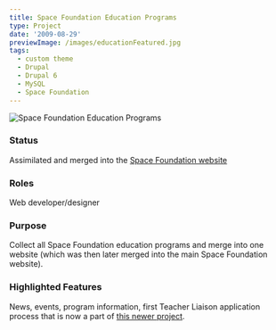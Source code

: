 ```yaml
---
title: Space Foundation Education Programs
type: Project
date: '2009-08-29'
previewImage: /images/educationFeatured.jpg
tags:
  - custom theme
  - Drupal
  - Drupal 6
  - MySQL
  - Space Foundation
---
```

![Space Foundation Education Programs](/images/education.jpg)

### Status

Assimilated and merged into the [Space Foundation website](http://www.spacefoundation.org/education)

### Roles

Web developer/designer

### Purpose

Collect all Space Foundation education programs and merge into one website (which was then later merged into the main Space Foundation website).

### Highlighted Features

News, events, program information, first Teacher Liaison application process that is now a part of [this newer project](/projects/teacher-liaison-application-process).
